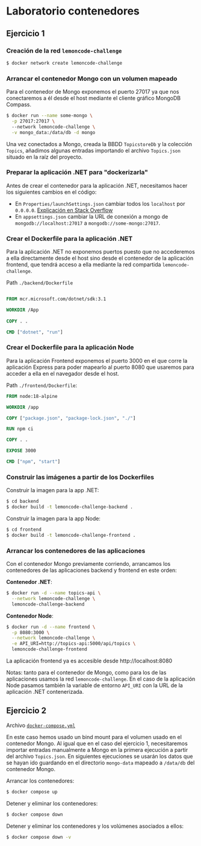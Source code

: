 # Laboratorio contenedores

## Ejercicio 1

### Creación de la red `lemoncode-challenge`
```sh
$ docker network create lemoncode-challenge
```

### Arrancar el contenedor Mongo con un volumen mapeado

Para el contenedor de Mongo exponemos el puerto 27017 ya que nos conectaremos a él desde el host mediante el cliente gráfico MongoDB Compass.

```sh
$ docker run --name some-mongo \
  -p 27017:27017 \ 
  --network lemoncode-challenge \
  -v mongo_data:/data/db -d mongo
```

Una vez conectados a Mongo, creada la BBDD `TopicstoreDb` y la colección `Topics`, añadimos algunas entradas importando el archivo `Topics.json` situado en la raíz del proyecto.

### Preparar la aplicación .NET para "dockerizarla"

Antes de crear el contenedor para la aplicación .NET, necesitamos hacer los siguientes cambios en el código:

- En `Properties/launchSettings.json` cambiar todos los `localhost` por `0.0.0.0`. [Explicación en Stack Overflow](https://stackoverflow.com/questions/59657499/unable-to-bind-to-http-localhost5000-on-the-ipv6-loopback-interface-cannot#comment117481867_59662573)
- En `appsettings.json` cambiar la URL de conexión a mongo de `mongodb://localhost:27017` a `mongodb://some-mongo:27017`.

### Crear el Dockerfile para la aplicación .NET

Para la aplicación .NET no exponemos puertos puesto que no accederemos a ella directamente desde el host sino desde el contenedor de la aplicación frontend, que tendrá acceso a ella mediante la red compartida `lemoncode-challenge`.

Path `./backend/Dockerfile`

```Dockerfile

FROM mcr.microsoft.com/dotnet/sdk:3.1

WORKDIR /App
    
COPY . .

CMD ["dotnet", "run"]
```

### Crear el Dockerfile para la aplicación Node

Para la aplicación Frontend exponemos el puerto 3000 en el que corre la aplicación Express para poder mapearlo al puerto 8080 que usaremos para acceder a ella en el navegador desde el host.

Path `./frontend/Dockerfile`:

```Dockerfile
FROM node:18-alpine

WORKDIR /app

COPY ["package.json", "package-lock.json", "./"]

RUN npm ci

COPY . .

EXPOSE 3000

CMD ["npm", "start"]
```

### Construir las imágenes a partir de los Dockerfiles

Construir la imagen para la app .NET:
```sh
$ cd backend
$ docker build -t lemoncode-challenge-backend .
```

Construir la imagen para la app Node:
```sh
$ cd frontend
$ docker build -t lemoncode-challenge-frontend .
```

### Arrancar los contenedores de las aplicaciones

Con el contenedor Mongo previamente corriendo, arrancamos los contenedores de las aplicaciones backend y frontend en este orden:

**Contenedor .NET**:
```sh
$ docker run -d --name topics-api \
  --network lemoncode-challenge \
  lemoncode-challenge-backend
```

**Contenedor Node**:
```sh
$ docker run -d --name frontend \
  -p 8080:3000 \
  --network lemoncode-challenge \
  -e API_URI=http://topics-api:5000/api/topics \
  lemoncode-challenge-frontend
```

La aplicación frontend ya es accesible desde http://localhost:8080

Notas: tanto para el contenedor de Mongo, como para los de las aplicaciones usamos la red `lemoncode-challenge`. En el caso de la aplicación Node pasamos también la variable de entorno `API_URI` con la URL de la aplicación .NET contenerizada.

## Ejercicio 2

Archivo [`docker-compose.yml`](./docker-compose.yml)

En este caso hemos usado un bind mount para el volumen usado en el contenedor Mongo. Al igual que en el caso del ejercicio 1, necesitaremos importar entradas manualmente a Mongo en la primera ejecución a partir del archivo `Topics.json`. En siguientes ejecuciones se usarán los datos que se hayan ido guardando en el directorio `mongo-data` mapeado a `/data/db` del contenedor Mongo.

Arrancar los contenedores:

```sh
$ docker compose up
```

Detener y eliminar los contenedores:

```sh
$ docker compose down
```

Detener y eliminar los contenedores y los volúmenes asociados a ellos:

```sh
$ docker compose down -v
```

